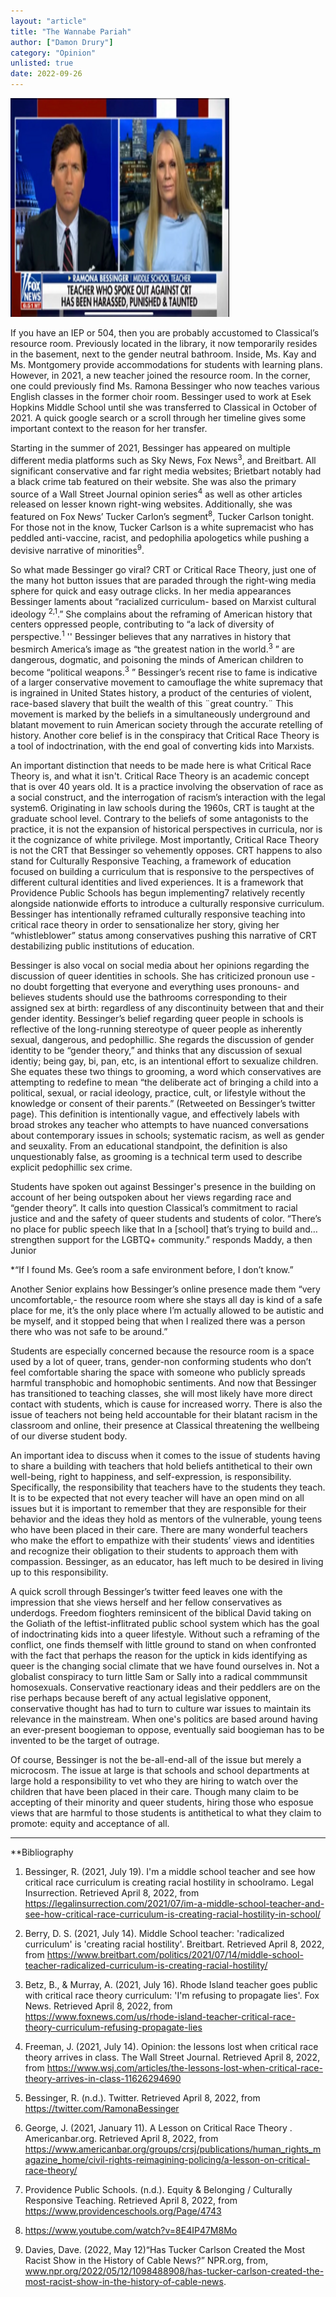 ```yaml
---
layout: "article"
title: "The Wannabe Pariah"
author: ["Damon Drury"]
category: "Opinion"
unlisted: true 
date: 2022-09-26
---
```


![Bessinger Fox News Image](/assets/images/foxnewsbes.png)

If you have an IEP or 504, then you are probably accustomed to Classical’s resource room. Previously located in the library, it now temporarily resides in the basement, next to the gender neutral bathroom. Inside, Ms. Kay and Ms. Montgomery provide accommodations for students with learning plans. However, in 2021, a new teacher joined the resource room. In the corner, one could previously find Ms. Ramona Bessinger who now teaches various English classes in the former choir room. Bessinger used to work at Esek Hopkins Middle School until she was transferred to Classical in October of 2021. A quick google search or a scroll through her timeline gives some important context to the reason for her transfer.

Starting in the summer of 2021, Bessinger has appeared on multiple different media platforms such as Sky News, Fox News<sup>3</sup>, and Breitbart. All significant conservative and far right media websites; Brietbart notably had a black crime tab featured on their website. She was also the primary source of a Wall Street Journal opinion series<sup>4</sup> as well as other articles released on lesser known right-wing websites. Additionally, she was featured on Fox News’ Tucker Carlon’s segment<sup>8</sup>, Tucker Carlson tonight. For those not in the know, Tucker Carlson is a white supremacist who has peddled anti-vaccine, racist, and pedophilia apologetics while pushing a devisive narrative of minorities<sup>9</sup>.

So what made Bessinger go viral? CRT or Critical Race Theory, just one of the many hot button issues that are paraded through the right-wing media sphere for quick and easy outrage clicks. In her media appearances Bessinger laments about “racialized curriculum- based on Marxist cultural ideology <sup>2,1</sup>.” She complains about the reframing of American history that centers oppressed people, contributing to “a lack of diversity of perspective.<sup>1</sup> '' Bessinger believes that any narratives in history that besmirch America’s image as “the greatest nation in the world.<sup>3</sup> ” are dangerous, dogmatic, and poisoning the minds of American children to become “political weapons.<sup>3</sup> ” Bessinger’s recent rise to fame is indicative of a larger conservative movement to camouflage the white supremacy that is ingrained in United States history, a product of the centuries of violent, race-based slavery that built the wealth of this ¨great country.¨ This movement is marked by the beliefs in a simultaneously underground and blatant movement to ruin American society through the accurate retelling of history. Another core belief is in the conspiracy that Critical Race Theory is a tool of indoctrination, with the end goal of converting kids into Marxists.

An important distinction that needs to be made here is what Critical Race Theory is, and what it isn't. Critical Race Theory is an academic concept that is over 40 years old. It is a practice involving the observation of race as a social construct, and the interrogation of racism’s interaction with the legal system6. Originating in law schools during the 1960s, CRT is taught at the graduate school level. Contrary to the beliefs of some antagonists to the practice, it is not the expansion of historical perspectives in curricula, nor is it the cognizance of white privilege. Most importantly, Critical Race Theory is not the CRT that Bessinger so vehemently opposes. CRT happens to also stand for Culturally Responsive Teaching, a framework of education focused on building a curriculum that is responsive to the perspectives of different cultural identities and lived experiences. It is a framework that Providence Public Schools has begun implementing7 relatively recently alongside nationwide efforts to introduce a culturally responsive curriculum. Bessinger has intentionally reframed culturally responsive teaching into critical race theory in order to sensationalize her story, giving her “whistleblower” status among conservatives pushing this narrative of CRT destabilizing public institutions of education.

Bessinger is also vocal on social media about her opinions regarding the discussion of queer identities in schools. She has criticized pronoun use -no doubt forgetting that everyone and everything uses pronouns- and believes students should use the bathrooms corresponding to their assigned sex at birth: regardless of any discontinuity between that and their gender identity. Bessinger’s belief regarding queer people in schools is reflective of the long-running stereotype of queer people as inherently sexual, dangerous, and pedophillic. She regards the discussion of gender identity to be “gender theory,” and thinks that any discussion of sexual identiy; being gay, bi, pan, etc, is an intentional effort to sexualize children. She equates these two things to grooming, a word which conservatives are attempting to redefine to mean “the deliberate act of bringing a child into a political, sexual, or racial ideology, practice, cult, or lifestyle without the knowledge or consent of their parents.” (Retweeted on Bessinger’s twitter page). This definition is intentionally vague, and effectively labels with broad strokes any teacher who attempts to have nuanced conversations about contemporary issues in schools; systematic racism, as well as gender and seuxality. From an educational standpoint, the definition is also unquestionably false, as grooming is a technical term used to describe explicit pedophillic sex crime.

Students have spoken out against Bessinger's presence in the building on account of her being outspoken about her views regarding race and “gender theory”. It calls into question Classical’s commitment to racial justice and and the safety of queer students and students of color. “There’s no place for public speech like that In a [school] that’s trying to build and… strengthen support for the LGBTQ+ community.” responds Maddy, a then Junior

*“If I found Ms. Gee’s room a safe environment before, I don’t know.”

Another Senior explains how Bessinger’s online presence made them “very uncomfortable,- the resource room where she stays all day is kind of a safe place for me, it’s the only place where I’m actually allowed to be autistic and be myself, and it stopped being that when I realized there was a person there who was not safe to be around.”

Students are especially concerned because the resource room is a space used by a lot of queer, trans, gender-non conforming students who don’t feel comfortable sharing the space with someone who publicly spreads harmful transphobic and homophobic sentiments. And now that Bessinger has transitioned to teaching classes, she will most likely have more direct contact with students, which is cause for increased worry. There is also the issue of teachers not being held accountable for their blatant racism in the classroom and online, their presence at Classical threatening the wellbeing of our diverse student body.

An important idea to discuss when it comes to the issue of students having to share a building with teachers that hold beliefs antithetical to their own well-being, right to happiness, and self-expression, is responsibility. Specifically, the responsibility that teachers have to the students they teach. It is to be expected that not every teacher will have an open mind on all issues but it is important to remember that they are responsible for their behavior and the ideas they hold as mentors of the vulnerable, young teens who have been placed in their care. There are many wonderful teachers who make the effort to empathize with their students’ views and identities and recognize their obligation to their students to approach them with compassion. Bessinger, as an educator, has left much to be desired in living up to this responsibility.

A quick scroll through Bessinger’s twitter feed leaves one with the impression that she views herself and her fellow conservatives as underdogs. Freedom fioghters reminsicent of the biblical David taking on the Goliath of the leftist-inflitrated public school system which has the goal of indoctrinating kids into a queer lifestyle. Without such a reframing of the conflict, one finds themself with little ground to stand on when confronted with the fact that perhaps the reason for the uptick in kids identifying as queer is the changing social climate that we have found ourselves in. Not a globalist conspiracy to turn little Sam or Sally into a radical commmunsit homosexuals. Conservative reactionary ideas and their peddlers are on the rise perhaps because bereft of any actual legislative opponent, conservative thought has had to turn to culture war issues to maintain its relevance in the mainstream. When one's politics are based around having an ever-present boogieman to oppose, eventually said boogieman has to be invented to be the target of outrage.

Of course, Bessinger is not the be-all-end-all of the issue but merely a microcosm. The issue at large is that schools and school departments at large hold a responsibility to vet who they are hiring to watch over the children that have been placed in their care. Though many claim to be accepting of their minority and queer students, hiring those who esposue views that are harmful to those students is antithetical to what they claim to promote: equity and acceptance of all.

--- 

**Bibliography

1) Bessinger, R. (2021, July 19). I'm a middle school teacher and see how critical race curriculum is creating racial hostility in schoolramo. Legal Insurrection. Retrieved April 8, 2022, from https://legalinsurrection.com/2021/07/im-a-middle-school-teacher-and-see-how-critical-race-curriculum-is-creating-racial-hostility-in-school/

2) Berry, D. S. (2021, July 14). Middle School teacher: 'radicalized curriculum' is 'creating racial hostility'. Breitbart. Retrieved April 8, 2022, from https://www.breitbart.com/politics/2021/07/14/middle-school-teacher-radicalized-curriculum-is-creating-racial-hostility/

3) Betz, B., & Murray, A. (2021, July 16). Rhode Island teacher goes public with critical race theory curriculum: 'I'm refusing to propagate lies'. Fox News. Retrieved April 8, 2022, from https://www.foxnews.com/us/rhode-island-teacher-critical-race-theory-curriculum-refusing-propagate-lies

4) Freeman, J. (2021, July 14). Opinion: the lessons lost when critical race theory arrives in class. The Wall Street Journal. Retrieved April 8, 2022, from https://www.wsj.com/articles/the-lessons-lost-when-critical-race-theory-arrives-in-class-11626294690

5) Bessinger, R. (n.d.). Twitter. Retrieved April 8, 2022, from https://twitter.com/RamonaBessinger

6) George, J. (2021, January 11). A Lesson on Critical Race Theory . Americanbar.org. Retrieved April 8, 2022, from https://www.americanbar.org/groups/crsj/publications/human_rights_magazine_home/civil-rights-reimagining-policing/a-lesson-on-critical-race-theory/

7) Providence Public Schools. (n.d.). Equity & Belonging / Culturally Responsive Teaching. Retrieved April 8, 2022, from https://www.providenceschools.org/Page/4743

8) https://www.youtube.com/watch?v=8E4IP47M8Mo

9) Davies, Dave. (2022, May 12)“Has Tucker Carlson Created the Most Racist Show in the History of Cable News?” NPR.org, from, www.npr.org/2022/05/12/1098488908/has-tucker-carlson-created-the-most-racist-show-in-the-history-of-cable-news.



